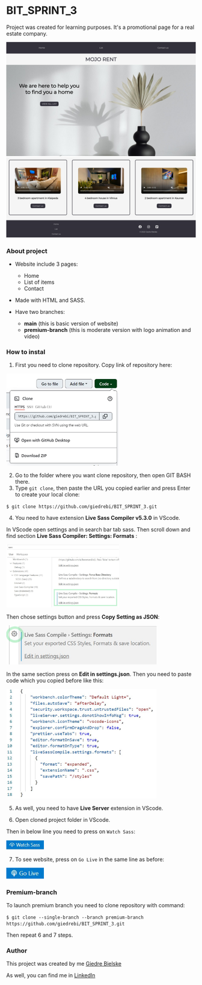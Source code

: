 # BIT_SPRINT_3

Project was created for learning purposes. It's a promotional page for a real estate company.

![MOJO RENT website](readme_images/mojorent.jpg "mojorent")
![MOJO RENT website](readme_images/mojorent2.jpg "mojorent")

### About project

* Website include 3 pages:
  - Home 
  - List of items 
  - Contact

* Made with HTML and SASS.

* Have two branches:
  - **main**  (this is basic version of website)
  - **premium-branch** (this is moderate version with logo animation and video)


### How to instal
1. First you need to clone repository. Copy link of repository here:

<img src="readme_images/url.JPG" width="300">

2. Go to the folder where you want clone repository, then open GIT BASH there. 
3. Type `git clone`, then paste the URL you copied earlier and press Enter to create your local clone:

`$ git clone https://github.com/giedrebi/BIT_SPRINT_3.git`

4. You need to have extension **Live Sass Compiler v5.3.0** in VScode.

In VScode open settings and in search bar tab sass. Then scroll down and find section **Live Sass Compiler: Settings: Formats** : 

<img src="readme_images/sass1.jpg" width="300">

Then chose settings button and press **Copy Setting as JSON**:

<img src="readme_images/sass2.jpg" width="400">

In the same section press on **Edit in settings.json**. Then you need to paste code which you copied before like this:

<img src="readme_images/sass3.JPG" width="400">

5. As well, you need to have **Live Server** extension in VScode.

6. Open cloned project folder in VScode. 

Then in below line you need to press on `Watch Sass`:

<img src="readme_images/watchsass.JPG" width="100">

7. To see website, press on `Go Live` in the same line as before:

<img src="readme_images/golive.JPG" width="100">

### Premium-branch

To launch premium branch you need to clone repository with command:

 `$ git clone --single-branch --branch premium-branch https://github.com/giedrebi/BIT_SPRINT_3.git`

Then repeat 6 and 7 steps.

### Author

This project was created by me [Giedre Bielske](https://giedrebi.github.io/)

As well, you can find me in [LinkedIn](https://www.linkedin.com/in/giedr%C4%97-bielsk%C4%97-1a8996107/)
